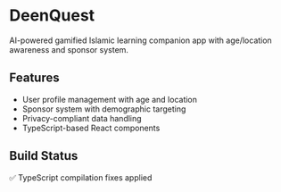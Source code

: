# DeenQuest

AI-powered gamified Islamic learning companion app with age/location awareness and sponsor system.

## Features

- User profile management with age and location
- Sponsor system with demographic targeting
- Privacy-compliant data handling
- TypeScript-based React components

## Build Status

✅ TypeScript compilation fixes applied
